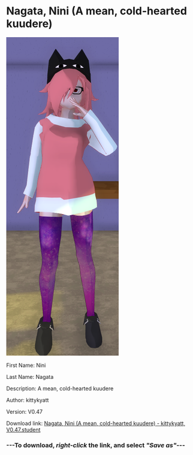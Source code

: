 # Nagata, Nini (A mean, cold-hearted kuudere)

<img src="https://raw.githubusercontent.com/Arbiter1223/Daigaku-Gurashi-Custom-Students/master/Students/Files/Nagata%2C%20Nini%20(A%20mean%2C%20cold-hearted%20kuudere).png" title="Nagata, Nini (A mean, cold-hearted kuudere) - kittykyatt, V0.47">

First Name: Nini

Last Name: Nagata

Description: A mean, cold-hearted kuudere

Author: kittykyatt

Version: V0.47

Download link: <a href="https://raw.githubusercontent.com/Arbiter1223/Daigaku-Gurashi-Custom-Students/master/Students/Files/Nagata%2C%20Nini%20(A%20mean%2C%20cold-hearted%20kuudere)%20-%20kittykyatt%2C%20V0.47.student">Nagata, Nini (A mean, cold-hearted kuudere) - kittykyatt, V0.47.student</a>

### ---**To download, _right-click_ the link, and select _"Save as"_**---
